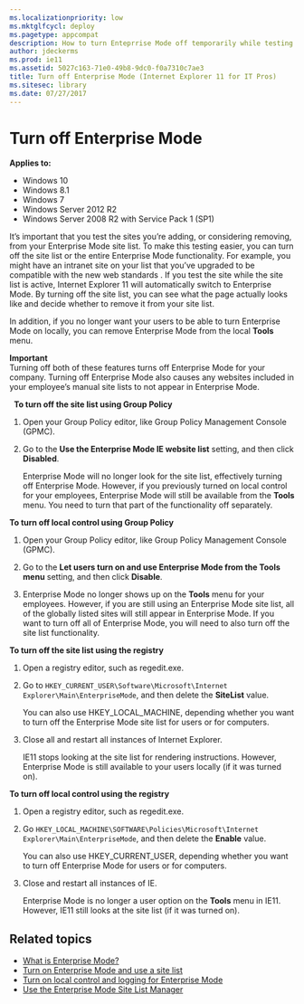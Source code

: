 ```yaml
---
ms.localizationpriority: low
ms.mktglfcycl: deploy
ms.pagetype: appcompat
description: How to turn Enteprrise Mode off temporarily while testing websites and how to turn it off completely if you no longer want to to use it.
author: jdeckerms
ms.prod: ie11
ms.assetid: 5027c163-71e0-49b8-9dc0-f0a7310c7ae3
title: Turn off Enterprise Mode (Internet Explorer 11 for IT Pros)
ms.sitesec: library
ms.date: 07/27/2017
---
```



# Turn off Enterprise Mode

**Applies to:**

-   Windows 10
-   Windows 8.1
-   Windows 7
-   Windows Server 2012 R2
-   Windows Server 2008 R2 with Service Pack 1 (SP1)

It’s important that you test the sites you’re adding, or considering removing, from your Enterprise Mode site list. To make this testing easier, you can turn off the site list or the entire Enterprise Mode functionality. For example, you might have an intranet site on your list that you’ve upgraded to be compatible with the new web standards . If you test the site while the site list is active, Internet Explorer 11 will automatically switch to Enterprise Mode. By turning off the site list, you can see what the page actually looks like and decide whether to remove it from your site list.

In addition, if you no longer want your users to be able to turn Enterprise Mode on locally, you can remove Enterprise Mode from the local **Tools** menu.

**Important**<br>
Turning off both of these features turns off Enterprise Mode for your company. Turning off Enterprise Mode also causes any websites included in your employee’s manual site lists to not appear in Enterprise Mode.

  **To turn off the site list using Group Policy**

1.  Open your Group Policy editor, like Group Policy Management Console (GPMC).

2.  Go to the **Use the Enterprise Mode IE website list** setting, and then click **Disabled**.<p>
Enterprise Mode will no longer look for the site list, effectively turning off Enterprise Mode. However, if you previously turned on local control for your employees, Enterprise Mode will still be available from the **Tools** menu. You need to turn that part of the functionality off separately.

 **To turn off local control using Group Policy**

1.  Open your Group Policy editor, like Group Policy Management Console (GPMC).

2.  Go to the **Let users turn on and use Enterprise Mode from the Tools menu** setting, and then click **Disable**.

3.  Enterprise Mode no longer shows up on the **Tools** menu for your employees. However, if you are still using an Enterprise Mode site list, all of the globally listed sites will still appear in Enterprise Mode. If you want to turn off all of Enterprise Mode, you will need to also turn off the site list functionality.

 **To turn off the site list using the registry**

1.  Open a registry editor, such as regedit.exe.

2.  Go to `HKEY_CURRENT_USER\Software\Microsoft\Internet Explorer\Main\EnterpriseMode`, and then delete the **SiteList** value.<p>
You can also use HKEY_LOCAL_MACHINE, depending whether you want to turn off the Enterprise Mode site list for users or for computers.

3.  Close all and restart all instances of Internet Explorer.<p>
IE11 stops looking at the site list for rendering instructions. However, Enterprise Mode is still available to your users locally (if it was turned on).

 **To turn off local control using the registry**

1.  Open a registry editor, such as regedit.exe.

2.  Go `HKEY_LOCAL_MACHINE\SOFTWARE\Policies\Microsoft\Internet Explorer\Main\EnterpriseMode`, and then delete the **Enable** value.<p>
You can also use HKEY_CURRENT_USER, depending whether you want to turn off Enterprise Mode for users or for computers.

3.  Close and restart all instances of IE.<p>
Enterprise Mode is no longer a user option on the **Tools** menu in IE11. However, IE11 still looks at the site list (if it was turned on).

## Related topics
- [What is Enterprise Mode?](what-is-enterprise-mode.md)
- [Turn on Enterprise Mode and use a site list](turn-on-enterprise-mode-and-use-a-site-list.md)
- [Turn on local control and logging for Enterprise Mode](turn-on-local-control-and-logging-for-enterprise-mode.md)
- [Use the Enterprise Mode Site List Manager](use-the-enterprise-mode-site-list-manager.md)
 

 



